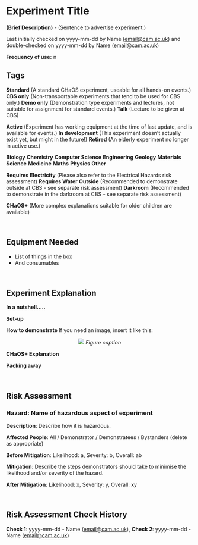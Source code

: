 # Experiment Title

**(Brief Description)** - (Sentence to advertise experiment.)

Last initially checked on yyyy-mm-dd by Name (email@cam.ac.uk) and double-checked on yyyy-mm-dd by Name (email@cam.ac.uk)

**Frequency of use:** n

## Tags
<!--- Start Tags (DO NOT REMOVE THIS COMMENT) --->

<!-- List of all possible major tags: Delete as appropriate -->

**Standard** (A standard CHaOS experiment, useable for all hands-on events.)
**CBS only** (Non-transportable experiments that tend to be used for CBS only.)
**Demo only** (Demonstration type experiments and lectures, not suitable for assignment for standard events.)
**Talk** (Lecture to be given at CBS)

**Active** (Experiment has working equipment at the time of last update, and is available for events.)
**In development** (This experiment doesn't actually exist yet, but might in the future!)
**Retired** (An elderly experiment no longer in active use.)

**Biology**
**Chemistry**
**Computer Science**
**Engineering**
**Geology**
**Materials Science**
**Medicine**
**Maths**
**Physics**
**Other**

**Requires Electricity** (Please also refer to the Electrical Hazards risk assessment)
**Requires Water**
**Outside** (Recommended to demonstrate outside at CBS - see separate risk assessment)
**Darkroom** (Recommended to demonstrate in the darkroom at CBS - see separate risk assessment)

**CHaOS+** (More complex explanations suitable for older children are available)

<!-- Add any more tags that are appropriate -->

<!--- End Tags (DO NOT REMOVE THIS COMMENT) --->

<br/>

## Equipment Needed

- List of things in the box
- And consumables

<br/>

## Experiment Explanation

<!-- Here are some example headings to follow, but feel free to ignore these and / or make your own! -->

**In a nutshell.....**


**Set-up**


**How to demonstrate**
If you need an image, insert it like this:

<center>
<div style="width:10cm">
<img src="./images/test.jpg">
<i>Figure caption</i>
</div>
</center>


**CHaOS+ Explanation**


**Packing away**


<br/>

## Risk Assessment

<!-- Hazard section: Copy and paste this for as many hazards that there are -->

### **Hazard**: Name of hazardous aspect of experiment

**Description**: Describe how it is hazardous.

**Affected People**: All / Demonstrator / Demonstratees / Bystanders (delete as appropriate)

**Before Mitigation**: Likelihood: a, Severity: b, Overall: ab

**Mitigation**: Describe the steps demonstrators should take to minimise the likelihood and/or severity of the hazard.

**After Mitigation**: Likelihood: x, Severity: y, Overall: xy

<br/>
<!-- End of hazard section. -->

## Risk Assessment Check History

**Check 1**: yyyy-mm-dd - Name (email@cam.ac.uk), **Check 2**: yyyy-mm-dd - Name (email@cam.ac.uk)

<!-- (duplicate as necessary) -->
